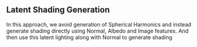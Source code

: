 ## Latent Shading Generation
In this approach, we avoid generation of Spherical Harmonics and instead generate shading directly using Normal, Albedo and Image features. And then use this latent lighting along with Normal to generate shading

